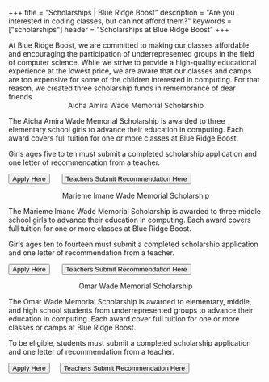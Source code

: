 +++
title = "Scholarships | Blue Ridge Boost"
description = "Are you interested in coding classes, but can not afford them?"
keywords = ["scholarships"]
header = "Scholarships at Blue Ridge Boost"
+++

<div class="container p-2">
    <div class="row">
        <div class="col">
        At Blue Ridge Boost, we are committed to making our classes affordable and encouraging the participation of underrepresented groups in the field of computer science. While we strive to provide a high-quality educational experience at the lowest price, we are aware that our classes and camps are too expensive for some of the children interested in computing. For that reason, we created three scholarship funds in remembrance of dear friends.
        </div>
    </div>
    <div class="row">
        <div class="col-12 p-2 darknote"> <center>Aicha Amira Wade Memorial Scholarship</center></div>
    </div>
    <div class="row">
        <div class="col-3">
        </div>
        <div class="col-9">
        <p>The Aicha Amira Wade Memorial Scholarship is awarded to three elementary school girls to advance their education in computing. Each award covers full tuition for one or more classes at Blue Ridge Boost. </p>
        <p>
        Girls ages five to ten must submit a completed scholarship application and one letter of recommendation from a teacher.</p>
        <p><a href="https://aicha-amira-wade-memorial-scholarship.cheddarup.com"><button class="button-8s" role="button">Apply Here</button></a> &nbsp;&nbsp;&nbsp;&nbsp; <a href="https://letter-of-recommendation.cheddarup.com"><button class="button-8s" role="button">Teachers Submit Recommendation Here</button></a> </p>
        </div>
    </div>
    <div class="row">
        <div class="col-12 p-2 darknote"> <center>Marieme Imane Wade Memorial Scholarship</center></div>
    </div>
    <div class="row">
        <div class="col-3">
        </div>
        <div class="col-9">
        <p>The Marieme Imane Wade Memorial Scholarship is awarded to three middle school girls to advance their education in computing. Each award covers full tuition for one or more classes at Blue Ridge Boost. </p>
        <p>
        Girls ages ten to fourteen must submit a completed scholarship application and one letter of recommendation from a teacher.</p>
        <p><a href="https://marieme-imane-wade-memorial-scholarship.cheddarup.com"><button class="button-8s" role="button">Apply Here</button></a> &nbsp;&nbsp;&nbsp;&nbsp; <a href="https://letter-of-recommendation.cheddarup.com"><button class="button-8s" role="button">Teachers Submit Recommendation Here</button></a></p>
        </div>
    </div>
    <div class="row">
        <div class="col-12 p-2 darknote"> <center>Omar Wade Memorial Scholarship</center></div>
    </div>
    <div class="row">
        <div class="col-3">
        </div>
        <div class="col-9">
            <p>The Omar Wade Memorial Scholarship is awarded to elementary, middle, and high school students from underrepresented groups to advance their education in computing. Each award cover full tuition for one or more classes or camps at Blue Ridge Boost. </p>
        <p>
        To be eligible, students must submit a completed scholarship application and one letter of recommendation from a teacher.</p>
        <p><a href="https://omar-wade-memorial-scholarship.cheddarup.com"><button class="button-8s" role="button">Apply Here</button></a>&nbsp;&nbsp;&nbsp;&nbsp; <a href="https://letter-of-recommendation.cheddarup.com"><button class="button-8s" role="button">Teachers Submit Recommendation Here</button></a></p>
        </div>
    </div>
</div>